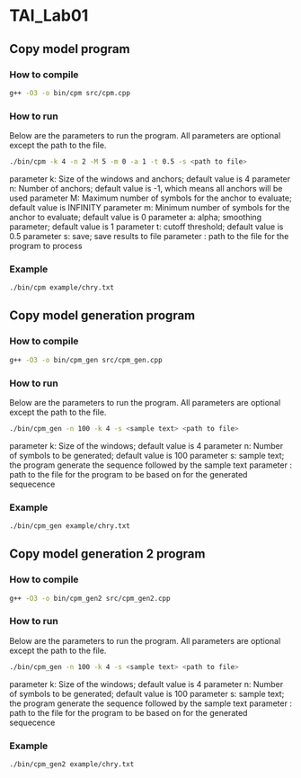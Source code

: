 # TAI_Lab01

## Copy model program

### How to compile

```bash
g++ -O3 -o bin/cpm src/cpm.cpp
```
### How to run

Below are the parameters to run the program.
All parameters are optional except the path to the file.

```bash
./bin/cpm -k 4 -n 2 -M 5 -m 0 -a 1 -t 0.5 -s <path to file>  
```
parameter k: Size of the windows and anchors; default value is 4
parameter n: Number of anchors; default value is -1, which means all anchors will be used
parameter M: Maximum number of symbols for the anchor to evaluate; default value is INFINITY
parameter m: Minimum number of symbols for the anchor to evaluate; default value is 0
parameter a: alpha; smoothing parameter; default value is 1
parameter t: cutoff threshold; default value is 0.5
parameter s: save; save results to file
parameter <path to file>: path to the file for the program to process  

### Example

```bash
./bin/cpm example/chry.txt
```

## Copy model generation program

### How to compile

```bash
g++ -O3 -o bin/cpm_gen src/cpm_gen.cpp
```

### How to run

Below are the parameters to run the program.
All parameters are optional except the path to the file.

```bash
./bin/cpm_gen -n 100 -k 4 -s <sample text> <path to file>  
```
parameter k: Size of the windows; default value is 4
parameter n: Number of symbols to be generated; default value is 100
parameter s: sample text; the program generate the sequence followed by the sample text 
parameter <path to file>: path to the file for the program to be based on for the generated sequecence 

### Example

```bash
./bin/cpm_gen example/chry.txt

```

## Copy model generation 2 program

### How to compile

```bash
g++ -O3 -o bin/cpm_gen2 src/cpm_gen2.cpp
```

### How to run

Below are the parameters to run the program.
All parameters are optional except the path to the file.

```bash
./bin/cpm_gen -n 100 -k 4 -s <sample text> <path to file>  
```
parameter k: Size of the windows; default value is 4
parameter n: Number of symbols to be generated; default value is 100
parameter s: sample text; the program generate the sequence followed by the sample text 
parameter <path to file>: path to the file for the program to be based on for the generated sequecence 


### Example

```bash
./bin/cpm_gen2 example/chry.txt

```